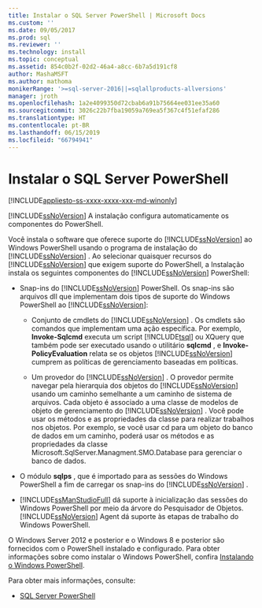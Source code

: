 ```yaml
---
title: Instalar o SQL Server PowerShell | Microsoft Docs
ms.custom: ''
ms.date: 09/05/2017
ms.prod: sql
ms.reviewer: ''
ms.technology: install
ms.topic: conceptual
ms.assetid: 854c0b2f-02d2-46a4-a8cc-6b7a5d191cf8
author: MashaMSFT
ms.author: mathoma
monikerRange: '>=sql-server-2016||=sqlallproducts-allversions'
manager: jroth
ms.openlocfilehash: 1a2e4099350d72cbab6a91b75664ee031ee35a60
ms.sourcegitcommit: 3026c22b7fba19059a769ea5f367c4f51efaf286
ms.translationtype: HT
ms.contentlocale: pt-BR
ms.lasthandoff: 06/15/2019
ms.locfileid: "66794941"
---
```

# <a name="install-sql-server-powershell"></a>Instalar o SQL Server PowerShell
[!INCLUDE[appliesto-ss-xxxx-xxxx-xxx-md-winonly](../../includes/appliesto-ss-xxxx-xxxx-xxx-md-winonly.md)]
  
[!INCLUDE[ssNoVersion](../../includes/ssnoversion-md.md)] A instalação configura automaticamente os componentes do PowerShell.  

Você instala o software que oferece suporte do [!INCLUDE[ssNoVersion](../../includes/ssnoversion-md.md)] ao Windows PowerShell usando o programa de instalação do [!INCLUDE[ssNoVersion](../../includes/ssnoversion-md.md)] . Ao selecionar quaisquer recursos do [!INCLUDE[ssNoVersion](../../includes/ssnoversion-md.md)] que exigem suporte do PowerShell, a Instalação instala os seguintes componentes do [!INCLUDE[ssNoVersion](../../includes/ssnoversion-md.md)] PowerShell:  
  
- Snap-ins do [!INCLUDE[ssNoVersion](../../includes/ssnoversion-md.md)] PowerShell. Os snap-ins são arquivos dll que implementam dois tipos de suporte do Windows PowerShell ao [!INCLUDE[ssNoVersion](../../includes/ssnoversion-md.md)]:  
  
  - Conjunto de cmdlets do [!INCLUDE[ssNoVersion](../../includes/ssnoversion-md.md)] . Os cmdlets são comandos que implementam uma ação específica. Por exemplo, **Invoke-Sqlcmd** executa um script [!INCLUDE[tsql](../../includes/tsql-md.md)] ou XQuery que também pode ser executado usando o utilitário **sqlcmd** , e **Invoke-PolicyEvaluation** relata se os objetos [!INCLUDE[ssNoVersion](../../includes/ssnoversion-md.md)] cumprem as políticas de gerenciamento baseadas em políticas.  
  
  - Um provedor do [!INCLUDE[ssNoVersion](../../includes/ssnoversion-md.md)] . O provedor permite navegar pela hierarquia dos objetos do [!INCLUDE[ssNoVersion](../../includes/ssnoversion-md.md)] usando um caminho semelhante a um caminho de sistema de arquivos. Cada objeto é associado a uma classe de modelos de objeto de gerenciamento do [!INCLUDE[ssNoVersion](../../includes/ssnoversion-md.md)] . Você pode usar os métodos e as propriedades da classe para realizar trabalhos nos objetos. Por exemplo, se você usar cd para um objeto do banco de dados em um caminho, poderá usar os métodos e as propriedades da classe Microsoft.SqlServer.Managment.SMO.Database para gerenciar o banco de dados.  
 
- O módulo **sqlps** , que é importado para as sessões do Windows PowerShell a fim de carregar os snap-ins do [!INCLUDE[ssNoVersion](../../includes/ssnoversion-md.md)] .  
 
- [!INCLUDE[ssManStudioFull](../../includes/ssmanstudiofull-md.md)] dá suporte à inicialização das sessões do Windows PowerShell por meio da árvore do Pesquisador de Objetos. [!INCLUDE[ssNoVersion](../../includes/ssnoversion-md.md)] Agent dá suporte às etapas de trabalho do Windows PowerShell.  
  
O Windows Server 2012 e posterior e o Windows 8 e posterior são fornecidos com o PowerShell instalado e configurado. Para obter informações sobre como instalar o Windows PowerShell, confira [Instalando o Windows PowerShell](https://docs.microsoft.com/powershell/scripting/setup/installing-windows-powershell).  

Para obter mais informações, consulte:   

- [SQL Server PowerShell](../../relational-databases/scripting/sql-server-powershell.md)  
  
  
